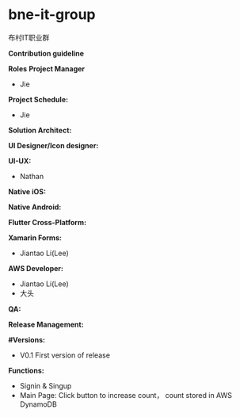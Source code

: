 # bne-it-group
布村IT职业群


**Contribution guideline**


**Roles**
**Project Manager**
* Jie


**Project Schedule:**
* Jie


**Solution Architect:**


**UI Designer/Icon designer:**


**UI-UX:**
* Nathan


**Native iOS:**


**Native Android:**


**Flutter Cross-Platform:**


**Xamarin Forms:**
* Jiantao Li(Lee)


**AWS Developer:**
* Jiantao Li(Lee)
* 大头


**QA:**


**Release Management:**


**#Versions:**
* V0.1
First version of release


**Functions:**
- Signin & Singup
- Main Page: Click button to increase count， count stored in AWS DynamoDB
